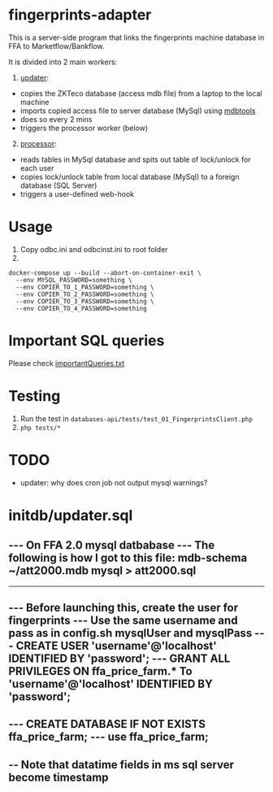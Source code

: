 # fingerprints-adapter
This is a server-side program that links the fingerprints machine database in FFA to Marketflow/Bankflow.

It is divided into 2 main workers:
1. [updater](updater):
 * copies the ZKTeco database (access mdb file) from a laptop to the local machine
 * imports copied access file to server database (MySql) using [mdbtools](https://github.com/brianb/mdbtools)
 * does so every 2 mins
 * triggers the processor worker (below)
2. [processor](processor):
 * reads tables in MySql database and spits out table of lock/unlock for each user
 * copies lock/unlock table from local database (MySql) to a foreign database (SQL Server)
 * triggers a user-defined web-hook

# Usage
1. Copy odbc.ini and odbcinst.ini to root folder
2.
```
docker-compose up --build --abort-on-container-exit \
  --env MYSQL_PASSWORD=something \
  --env COPIER_TO_1_PASSWORD=something \
  --env COPIER_TO_2_PASSWORD=something \
  --env COPIER_TO_3_PASSWORD=something \
  --env COPIER_TO_4_PASSWORD=something
```

# Important SQL queries
Please check [importantQueries.txt](importantQueries.txt)

# Testing
1. Run the test in `databases-api/tests/test_01_FingerprintsClient.php`
2. `php tests/*`

# TODO
* updater: why does cron job not output mysql warnings?

# initdb/updater.sql
--- On FFA 2.0 mysql datbabase
--- The following is how I got to this file: mdb-schema ~/att2000.mdb mysql > att2000.sql
-
-----------------
--- Before launching this, create the user for fingerprints
--- Use the same username and pass as in config.sh mysqlUser and mysqlPass
--- CREATE USER 'username'@'localhost' IDENTIFIED BY 'password';
--- GRANT ALL PRIVILEGES ON ffa_price_farm.* To 'username'@'localhost' IDENTIFIED BY 'password';
-----------------
--- CREATE DATABASE IF NOT EXISTS ffa_price_farm;
--- use ffa_price_farm;
-----------------
-- Note that datatime fields in ms sql server become timestamp
--
